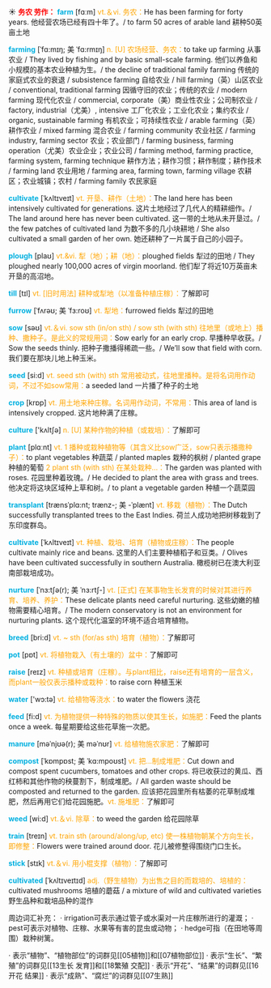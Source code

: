 ☀ <font color="red">**务农 劳作：**</font>
<font color="sky blue">**farm**</font> [fɑːm] 
<font color="orange">vt.＆vi. 务农：</font>He has been farming for forty years. 他经营农场已经有四十年了。/ to farm 50 acres of arable land 耕种50英亩土地
                      
<font color="sky blue">**farming**</font> [ˈfɑ:mɪŋ; 美 ˈfɑ:rmɪŋ]
<font color="orange">n. [U] 农场经营、务农：</font>to take up farming 从事农业 / They lived by fishing and by basic small-scale farming. 他们以养鱼和小规模的基本农业种植为生。/ the decline of traditional family farming 传统的家庭式农业的衰退 / subsistence farming 自给农业 / hill farming（英）山区农业 / conventional, traditional farming 因循守旧的农业；传统的农业 / modern farming 现代化农业 / commercial, corporate（美）商业性农业；公司制农业 / factory, industrial（尤美）, intensive 工厂化农业；工业化农业；集约农业 / organic, sustainable farming 有机农业；可持续性农业 / arable farming（英）耕作农业 / mixed farming 混合农业 / farming community 农业社区 / farming industry, farming sector 农业；农业部门 / farming business, farming operation（尤美）农业企业；农业公司 / farming method, farming practice, farming system, farming technique 耕作方法；耕作习惯；耕作制度；耕作技术 / farming land 农业用地 / farming area, farming town, farming village 农耕区；农业城镇；农村 / farming family 农民家庭

<font color="sky blue">**cultivate**</font> [ˈkʌltɪveɪt]
<font color="orange">vt. 开垦、耕作（土地）：</font>The land here has been intensively cultivated for generations. 这片土地经过了几代人的精耕细作。/ The land around here has never been cultivated. 这一带的土地从未开垦过。/ the few patches of cultivated land 为数不多的几小块耕地 / She also cultivated a small garden of her own. 她还耕种了一片属于自己的小园子。
           
<font color="sky blue">**plough**</font> [plaʊ]
<font color="orange">vt.&vi. 犁（地）；耕（地）：</font>ploughed fields 犁过的田地 / They ploughed nearly 100,000 acres of virgin moorland. 他们犁了将近10万英亩未开垦的高沼地。

<font color="sky blue">**till**</font> [tɪl] 
<font color="orange">vt. [旧时用法] 耕种或犁地（以准备种植庄稼）：</font>了解即可
           
<font color="sky blue">**furrow**</font> [ˈfʌrəʊ; 美 ˈfɜ:roʊ]
<font color="orange">vt. 犁地：</font>furrowed fields 犁过的田地

<font color="sky blue">**sow**</font> [səʊ] 
<font color="orange">vt.＆vi. sow sth (in/on sth) / sow sth (with sth) 往地里（或地上）播种、撒种子。是此义的常规用词：</font>Sow early for an early crop. 早播种早收获。/ Sow the seeds thinly. 把种子撒播得稀疏一些。/ We’ll sow that field with corn. 我们要在那块儿地上种玉米。

<font color="sky blue">**seed**</font> [si:d] 
<font color="orange">vt. seed sth (with) sth 常用被动式，往地里播种。是将名词用作动词，不过不如sow常用：</font>a seeded land 一片播了种子的土地

<font color="sky blue">**crop**</font> [krɒp] 
<font color="orange">vt. 用土地来种庄稼。名词用作动词，不常用：</font>This area of land is intensively cropped. 这片地种满了庄稼。

<font color="sky blue">**culture**</font> ['kʌltʃə] 
<font color="orange">n. [U] 某种作物的种植（或栽培）：</font>了解即可

<font color="sky blue">**plant**</font> [plɑːnt] 
<font color="orange">vt. 1 播种或栽种植物等（其含义比sow广泛，sow只表示播撒种子）：</font>to plant vegetables 种蔬菜 / planted maples 栽种的枫树 / planted grape 种植的葡萄 <font color="orange">2 plant sth (with sth) 在某处栽种…：</font>The garden was planted with roses. 花园里种着玫瑰。/ He decided to plant the area with grass and trees. 他决定将这块区域种上草和树。/ to plant a vegetable garden 种植一个蔬菜园
                      
<font color="sky blue">**transplant**</font> [trænsˈplɑ:nt; trænz-; 美 -ˈplænt]
<font color="orange">vt. 移栽（植物）：</font>The Dutch successfully transplanted trees to the East Indies. 荷兰人成功地把树移栽到了东印度群岛。

<font color="sky blue">**cultivate**</font> [ˈkʌltɪveɪt]
<font color="orange">vt. 种植、栽培、培育（植物或庄稼）：</font>The people cultivate mainly rice and beans. 这里的人们主要种植稻子和豆类。/ Olives have been cultivated successfully in southern Australia. 橄榄树已在澳大利亚南部栽培成功。
           
<font color="sky blue">**nurture**</font> [ˈnɜ:tʃə(r); 美 ˈnɜ:rtʃ-]
<font color="orange">vt. [正式] 在某事物生长发育的时候对其进行养育、培养、养护：</font>These delicate plants need careful nurturing. 这些幼嫩的植物需要精心培育。/ The modern conservatory is not an environment for nurturing plants. 这个现代化温室的环境不适合培育植物。
           
<font color="sky blue">**breed**</font> [bri:d]
<font color="orange">vt. ~ sth (for/as sth) 培育（植物）：</font>了解即可

<font color="sky blue">**pot**</font> [pɒt] 
<font color="orange">vt. 将植物栽入（有土壤的）盆中：</font>了解即可

<font color="sky blue">**raise**</font> [reɪz] 
<font color="orange">vt. 种植或培育（庄稼）。与plant相比，raise还有培育的一层含义，而plant一般仅表示播种或栽种：</font>to raise corn 种植玉米

<font color="sky blue">**water**</font> ['wɔ:tə] 
<font color="orange">vt. 给植物等浇水：</font>to water the flowers 浇花

<font color="sky blue">**feed**</font> [fi:d] 
<font color="orange">vt. 为植物提供一种特殊的物质以使其生长，如施肥：</font>Feed the plants once a week. 每星期要给这些花草施一次肥。 
           
<font color="sky blue">**manure**</font> [məˈnjʊə(r); 美 məˈnʊr]
<font color="orange">vt. 给植物施农家肥：</font>了解即可

<font color="sky blue">**compost**</font> [ˈkɒmpɒst; 美 ˈkɑ:mpoʊst]
<font color="orange">vt. 把…制成堆肥：</font>Cut down and compost spent cucumbers, tomatoes and other crops. 将已收获过的黄瓜、西红柿和其他作物的秧蔓割下，制成堆肥。/ All garden waste should be composted and returned to the garden. 应该把花园里所有枯萎的花草制成堆肥，然后再用它们给花园施肥。<font color="orange">vt. 施堆肥：</font>了解即可

<font color="sky blue">**weed**</font> [wi:d] 
<font color="orange">vt.＆vi. 除草：</font>to weed the garden 给花园除草

<font color="sky blue">**train**</font> [treɪn] 
<font color="orange">vt. train sth (around/along/up, etc) 使一株植物朝某个方向生长，即修整：</font>Flowers were trained around door. 花儿被修整得围绕门口生长。

<font color="sky blue">**stick**</font> [stɪk] 
<font color="orange">vt.＆vi. 用小棍支撑（植物）：</font>了解即可
           
<font color="sky blue">**cultivated**</font> [ˈkʌltɪveɪtɪd]
<font color="orange">adj.（野生植物）为出售之目的而栽培的、培植的：</font>cultivated mushrooms 培植的蘑菇 / a mixture of wild and cultivated varieties 野生品种和栽培品种的混作

周边词汇补充：
· irrigation可表示通过管子或水渠对一片庄稼所进行的灌溉；
· pest可表示对植物、庄稼、水果等有害的昆虫或动物；
· hedge可指（在田地等周围）栽种树篱。

· 表示“植物”、“植物部位”的词群见[[05植物]]和[[07植物部位]]
· 表示“生长”、“繁殖”的词群见[[13生长 发育]]和[[18繁殖 交配]]
· 表示“开花”、“结果”的词群见[[16开花 结果]]
· 表示“成熟”、“腐烂”的词群见[[07生熟]]
